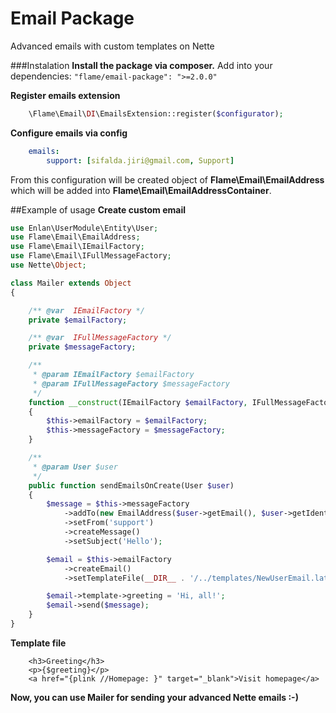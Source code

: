 Email Package
=================

Advanced emails with custom templates on Nette

###Instalation
**Install the package via composer.**
Add into your dependencies: `"flame/email-package": ">=2.0.0"`

**Register emails extension**
```php
	\Flame\Email\DI\EmailsExtension::register($configurator);
```

**Configure emails via config**
```yml
	emails:
        support: [sifalda.jiri@gmail.com, Support]
```
From this configuration will be created object of **Flame\Email\EmailAddress** which will be added into **Flame\Email\EmailAddressContainer**.

##Example of usage
**Create custom email**
```php
use Enlan\UserModule\Entity\User;
use Flame\Email\EmailAddress;
use Flame\Email\IEmailFactory;
use Flame\Email\IFullMessageFactory;
use Nette\Object;

class Mailer extends Object
{

	/** @var  IEmailFactory */
	private $emailFactory;

	/** @var  IFullMessageFactory */
	private $messageFactory;

	/**
	 * @param IEmailFactory $emailFactory
	 * @param IFullMessageFactory $messageFactory
	 */
	function __construct(IEmailFactory $emailFactory, IFullMessageFactory $messageFactory)
	{
		$this->emailFactory = $emailFactory;
		$this->messageFactory = $messageFactory;
	}

	/**
	 * @param User $user
	 */
	public function sendEmailsOnCreate(User $user)
	{
		$message = $this->messageFactory
			->addTo(new EmailAddress($user->getEmail(), $user->getIdentifier()))
			->setFrom('support')
			->createMessage()
			->setSubject('Hello');

		$email = $this->emailFactory
			->createEmail()
			->setTemplateFile(__DIR__ . '/../templates/NewUserEmail.latte');

		$email->template->greeting = 'Hi, all!';
		$email->send($message);
	}
}
```

**Template file**
```smarty
	<h3>Greeting</h3>
	<p>{$greeting}</p>
	<a href="{plink //Homepage: }" target="_blank">Visit homepage</a>

```

**Now, you can use Mailer for sending your advanced Nette emails :-)**